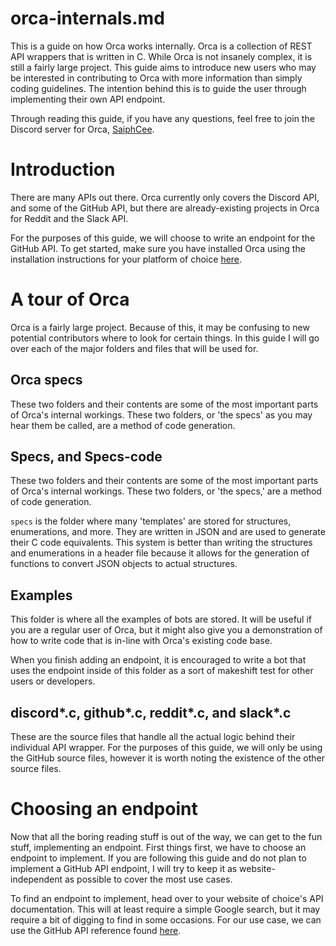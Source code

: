 # orca-internals.md
This is a guide on how Orca works internally. Orca is a collection of
REST API wrappers that is written in C. While Orca is not insanely complex,
it is still a fairly large project. This guide aims to introduce new users
who may be interested in contributing to Orca with more information than
simply coding guidelines. The intention behind this is to guide the user
through implementing their own API endpoint.

Through reading this guide, if you have any questions, feel free to join the
Discord server for Orca, [SaiphCee](https://discord.gg/evbfgCUtSW).

# Introduction
There are many APIs out there. Orca currently only covers the Discord API,
and some of the GitHub API, but there are already-existing projects in Orca
for Reddit and the Slack API.

For the purposes of this guide, we will choose to write an endpoint for the
GitHub API. To get started, make sure you have installed Orca using the
installation instructions for your platform of choice [here](https://github.com/cee-studio/orca).

# A tour of Orca
Orca is a fairly large project. Because of this, it may be confusing to new
potential contributors where to look for certain things. In this guide I will
go over each of the major folders and files that will be used for.

## Orca specs
These two folders and their contents are some of the most important parts of
Orca's internal workings. These two folders, or 'the specs' as you may hear
them be called, are a method of code generation.

## Specs, and Specs-code
These two folders and their contents are some of the most important parts of
Orca's internal workings. These two folders, or 'the specs,' are a method of 
code generation.

``specs`` is the folder where many 'templates' are stored for structures,
enumerations, and more. They are written in JSON and are used to generate their
C code equivalents. This system is better than writing the structures and
enumerations in a header file because it allows for the generation of functions
to convert JSON objects to actual structures.

## Examples
This folder is where all the examples of bots are stored. It will be useful if
you are a regular user of Orca, but it might also give you a demonstration of
how to write code that is in-line with Orca's existing code base.

When you finish adding an endpoint, it is encouraged to write a bot that uses
the endpoint inside of this folder as a sort of makeshift test for other users
or developers.

## discord*.c, github*.c, reddit*.c, and slack*.c
These are the source files that handle all the actual logic behind their individual
API wrapper. For the purposes of this guide, we will only be using the GitHub
source files, however it is worth noting the existence of the other source files.

# Choosing an endpoint
Now that all the boring reading stuff is out of the way, we can get to the fun
stuff, implementing an endpoint. First things first, we have to choose an endpoint
to implement. If you are following this guide and do not plan to implement a
GitHub API endpoint, I will try to keep it as website-independent as possible to
cover the most use cases.

To find an endpoint to implement, head over to your website of choice's API
documentation. This will at least require a simple Google search, but it may
require a bit of digging to find in some occasions. For our use case, we can use
the GitHub API reference found [here](https://docs.github.com/en/rest/reference).
